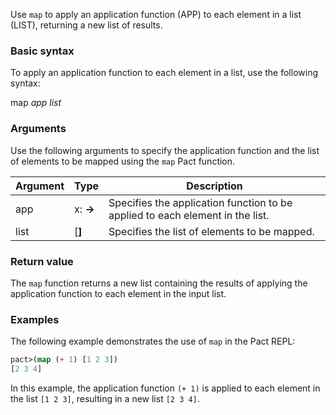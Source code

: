 Use `map` to apply an application function (APP) to each element in a list (LIST), returning a new list of results.

### Basic syntax

To apply an application function to each element in a list, use the following syntax:

map *app list*

### Arguments

Use the following arguments to specify the application function and the list of elements to be mapped using the `map` Pact function.

| Argument | Type | Description |
| --- | --- | --- |
| app | x:<b> -> <a> | Specifies the application function to be applied to each element in the list. |
| list | [<b>] | Specifies the list of elements to be mapped. |

### Return value

The `map` function returns a new list containing the results of applying the application function to each element in the input list.

### Examples

The following example demonstrates the use of `map` in the Pact REPL:

```lisp
pact>(map (+ 1) [1 2 3])
[2 3 4]
```

In this example, the application function `(+ 1)` is applied to each element in the list `[1 2 3]`, resulting in a new list `[2 3 4]`.
